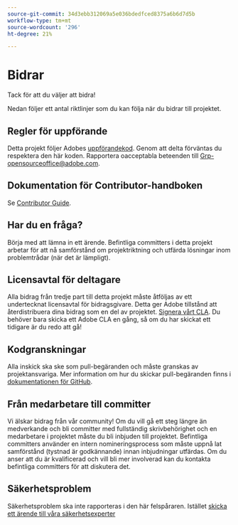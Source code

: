 ```yaml
---
source-git-commit: 34d3ebb312069a5e036bdedfced8375a6b6d7d5b
workflow-type: tm+mt
source-wordcount: '296'
ht-degree: 21%

---
```

# Bidrar

Tack för att du väljer att bidra!

Nedan följer ett antal riktlinjer som du kan följa när du bidrar till projektet.

## Regler för uppförande

Detta projekt följer Adobes [uppförandekod](code-of-conduct.md). Genom att delta förväntas du respektera den här koden. Rapportera oacceptabla beteenden till
[Grp-opensourceoffice@adobe.com](mailto:Grp-opensourceoffice@adobe.com).

## Dokumentation för Contributor-handboken

Se [Contributor Guide](https://docs.adobe.com/content/help/en/contributor/contributor-guide/introduction.html).

## Har du en fråga?

Börja med att lämna in ett ärende. Befintliga committers i detta projekt arbetar för att nå samförstånd om projektriktning och utfärda lösningar inom problemtrådar (när det är lämpligt).

## Licensavtal för deltagare

Alla bidrag från tredje part till detta projekt måste åtföljas av ett undertecknat licensavtal för bidragsgivare. Detta ger Adobe tillstånd att återdistribuera dina bidrag som en del av projektet. [Signera vårt CLA](http://opensource.adobe.com/cla.html). Du behöver bara skicka ett Adobe CLA en gång, så om du har skickat ett tidigare är du redo att gå!

## Kodgranskningar

Alla inskick ska ske som pull-begäranden och måste granskas av projektansvariga. Mer information om hur du skickar pull-begäranden finns i [dokumentationen för GitHub](https://help.github.com/articles/about-pull-requests/).

<!--
Lastly, please follow the [pull request template](PULL_REQUEST_TEMPLATE.md) when
submitting a pull request!
-->

## Från medarbetare till committer

Vi älskar bidrag från vår community! Om du vill gå ett steg längre än medverkande och bli committer med fullständig skrivbehörighet och en medarbetare i projektet måste du bli inbjuden till projektet. Befintliga committers använder en intern nomineringsprocess som måste uppnå lat samförstånd (tystnad är godkännande) innan inbjudningar utfärdas. Om du anser att du är kvalificerad och vill bli mer involverad kan du kontakta befintliga committers för att diskutera det.

## Säkerhetsproblem

Säkerhetsproblem ska inte rapporteras i den här felspåraren. Istället [skicka ett ärende till våra säkerhetsexperter](https://helpx.adobe.com/security/alertus.html)
